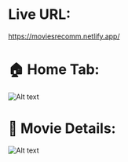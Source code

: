 # Live URL:

https://moviesrecomm.netlify.app/

# 🏠 Home Tab:

<img src="https://github.com/uttamaPrh/movie-Recommendation-System-TMDB-/blob/main/home.png" alt="Alt text" title="Optional title">

# 🎥 Movie Details:

<img src="https://github.com/uttamaPrh/movie-Recommendation-System-TMDB-/blob/main/movie-detail.png" alt="Alt text" title="Optional title">
